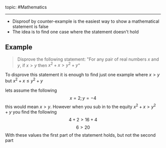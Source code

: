 topic: #Mathematics 

---
- Disproof by counter-example is the easiest way to show a mathematical statement is false
- The idea is to find one case where the statement doesn't hold

## Example
> Disprove the following statement:
> "For any pair of real numbers $x$ and $y$, if $x>y$ then $x^2+x>y^2+y$"

To disprove this statement it is enough to find just one example where $x>y$ but $x^2+x\le y^2+y$

lets assume the following
$$x=2;y=-4$$
this would mean $x>y$. However when you sub in to the equity $x^2+x>y^2+y$ you find the following
$$4+2>16+4$$
$$6>20$$
With these values the first part of the statement holds, but not the second part